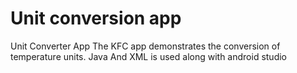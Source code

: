 # Unit conversion app

Unit Converter App
The KFC app demonstrates the conversion of temperature units.
Java And XML is used along with android studio
